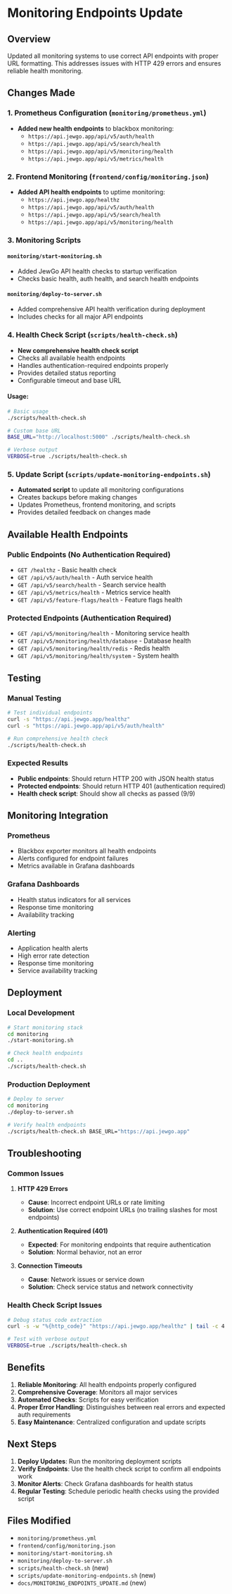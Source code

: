 # Monitoring Endpoints Update

## Overview
Updated all monitoring systems to use correct API endpoints with proper URL formatting. This addresses issues with HTTP 429 errors and ensures reliable health monitoring.

## Changes Made

### 1. Prometheus Configuration (`monitoring/prometheus.yml`)
- **Added new health endpoints** to blackbox monitoring:
  - `https://api.jewgo.app/api/v5/auth/health`
  - `https://api.jewgo.app/api/v5/search/health`
  - `https://api.jewgo.app/api/v5/monitoring/health`
  - `https://api.jewgo.app/api/v5/metrics/health`

### 2. Frontend Monitoring (`frontend/config/monitoring.json`)
- **Added API health endpoints** to uptime monitoring:
  - `https://api.jewgo.app/healthz`
  - `https://api.jewgo.app/api/v5/auth/health`
  - `https://api.jewgo.app/api/v5/search/health`
  - `https://api.jewgo.app/api/v5/monitoring/health`

### 3. Monitoring Scripts
#### `monitoring/start-monitoring.sh`
- Added JewGo API health checks to startup verification
- Checks basic health, auth health, and search health endpoints

#### `monitoring/deploy-to-server.sh`
- Added comprehensive API health verification during deployment
- Includes checks for all major API endpoints

### 4. Health Check Script (`scripts/health-check.sh`)
- **New comprehensive health check script**
- Checks all available health endpoints
- Handles authentication-required endpoints properly
- Provides detailed status reporting
- Configurable timeout and base URL

#### Usage:
```bash
# Basic usage
./scripts/health-check.sh

# Custom base URL
BASE_URL="http://localhost:5000" ./scripts/health-check.sh

# Verbose output
VERBOSE=true ./scripts/health-check.sh
```

### 5. Update Script (`scripts/update-monitoring-endpoints.sh`)
- **Automated script** to update all monitoring configurations
- Creates backups before making changes
- Updates Prometheus, frontend monitoring, and scripts
- Provides detailed feedback on changes made

## Available Health Endpoints

### Public Endpoints (No Authentication Required)
- `GET /healthz` - Basic health check
- `GET /api/v5/auth/health` - Auth service health
- `GET /api/v5/search/health` - Search service health
- `GET /api/v5/metrics/health` - Metrics service health
- `GET /api/v5/feature-flags/health` - Feature flags health

### Protected Endpoints (Authentication Required)
- `GET /api/v5/monitoring/health` - Monitoring service health
- `GET /api/v5/monitoring/health/database` - Database health
- `GET /api/v5/monitoring/health/redis` - Redis health
- `GET /api/v5/monitoring/health/system` - System health

## Testing

### Manual Testing
```bash
# Test individual endpoints
curl -s "https://api.jewgo.app/healthz"
curl -s "https://api.jewgo.app/api/v5/auth/health"

# Run comprehensive health check
./scripts/health-check.sh
```

### Expected Results
- **Public endpoints**: Should return HTTP 200 with JSON health status
- **Protected endpoints**: Should return HTTP 401 (authentication required)
- **Health check script**: Should show all checks as passed (9/9)

## Monitoring Integration

### Prometheus
- Blackbox exporter monitors all health endpoints
- Alerts configured for endpoint failures
- Metrics available in Grafana dashboards

### Grafana Dashboards
- Health status indicators for all services
- Response time monitoring
- Availability tracking

### Alerting
- Application health alerts
- High error rate detection
- Response time monitoring
- Service availability tracking

## Deployment

### Local Development
```bash
# Start monitoring stack
cd monitoring
./start-monitoring.sh

# Check health endpoints
cd ..
./scripts/health-check.sh
```

### Production Deployment
```bash
# Deploy to server
cd monitoring
./deploy-to-server.sh

# Verify health endpoints
./scripts/health-check.sh BASE_URL="https://api.jewgo.app"
```

## Troubleshooting

### Common Issues

1. **HTTP 429 Errors**
   - **Cause**: Incorrect endpoint URLs or rate limiting
   - **Solution**: Use correct endpoint URLs (no trailing slashes for most endpoints)

2. **Authentication Required (401)**
   - **Expected**: For monitoring endpoints that require authentication
   - **Solution**: Normal behavior, not an error

3. **Connection Timeouts**
   - **Cause**: Network issues or service down
   - **Solution**: Check service status and network connectivity

### Health Check Script Issues
```bash
# Debug status code extraction
curl -s -w "%{http_code}" "https://api.jewgo.app/healthz" | tail -c 4

# Test with verbose output
VERBOSE=true ./scripts/health-check.sh
```

## Benefits

1. **Reliable Monitoring**: All health endpoints properly configured
2. **Comprehensive Coverage**: Monitors all major services
3. **Automated Checks**: Scripts for easy verification
4. **Proper Error Handling**: Distinguishes between real errors and expected auth requirements
5. **Easy Maintenance**: Centralized configuration and update scripts

## Next Steps

1. **Deploy Updates**: Run the monitoring deployment scripts
2. **Verify Endpoints**: Use the health check script to confirm all endpoints work
3. **Monitor Alerts**: Check Grafana dashboards for health status
4. **Regular Testing**: Schedule periodic health checks using the provided script

## Files Modified

- `monitoring/prometheus.yml`
- `frontend/config/monitoring.json`
- `monitoring/start-monitoring.sh`
- `monitoring/deploy-to-server.sh`
- `scripts/health-check.sh` (new)
- `scripts/update-monitoring-endpoints.sh` (new)
- `docs/MONITORING_ENDPOINTS_UPDATE.md` (new)
